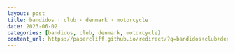```yaml
---
layout: post
title: bandidos · club · denmark · motorcycle
date: 2023-06-02
categories: [bandidos, club, denmark, motorcycle]
content_url: https://papercliff.github.io/redirect/?q=bandidos+club+denmark+motorcycle&tbs=cdr:1,cd_min:6/1/2023,cd_max:6/3/2023
---
```

